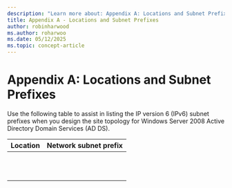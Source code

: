 ```yaml
---
description: "Learn more about: Appendix A: Locations and Subnet Prefixes"
title: Appendix A - Locations and Subnet Prefixes
author: robinharwood
ms.author: roharwoo
ms.date: 05/12/2025
ms.topic: concept-article
---
```


# Appendix A: Locations and Subnet Prefixes

Use the following table to assist in listing the IP version 6 (IPv6) subnet prefixes when you design the site topology for  Windows Server 2008  Active Directory Domain Services (AD DS).

|Location|Network subnet prefix|
|------------|-------------------------|
|||
|||
|||
|||
|||
|||
|||
|||
|||
|||
|||



